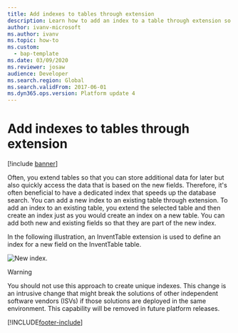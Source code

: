 ```yaml
---
title: Add indexes to tables through extension
description: Learn how to add an index to a table through extension so that you can store additional data for access to data based on the new fields.
author: ivanv-microsoft
ms.author: ivanv
ms.topic: how-to
ms.custom: 
  - bap-template
ms.date: 03/09/2020
ms.reviewer: josaw
audience: Developer
ms.search.region: Global
ms.search.validFrom: 2017-06-01
ms.dyn365.ops.version: Platform update 4
---
```


# Add indexes to tables through extension

[!include [banner](../includes/banner.md)]

Often, you extend tables so that you can store additional data for later but also quickly access the data that is based on the new fields. Therefore, it's often beneficial to have a dedicated index that speeds up the database search. You can add a new index to an existing table through extension. To add an index to an existing table, you extend the selected table and then create an index just as you would create an index on a new table. You can add both new and existing fields so that they are part of the new index.

In the following illustration, an InventTable extension is used to define an index for a new field on the InventTable table.

![New index.](media/AddIndex.jpg) 

> [!WARNING]
> You should not use this approach to create unique indexes. This change is an intrusive change that might break the solutions of other independent software vendors (ISVs) if those solutions are deployed in the same environment. This capability will be removed in future platform releases.


[!INCLUDE[footer-include](../../../includes/footer-banner.md)]
